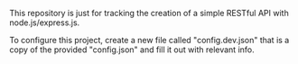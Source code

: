 This repository is just for tracking the creation of a simple RESTful API with node.js/express.js.

To configure this project, create a new file called "config.dev.json" that is a copy of the provided "config.json" and fill it out with relevant info.